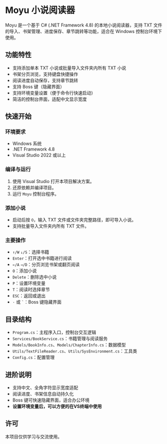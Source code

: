 # Moyu 小说阅读器

Moyu 是一个基于 C# (.NET Framework 4.8) 的本地小说阅读器，支持 TXT 文件的导入、书架管理、进度保存、章节跳转等功能，适合在 Windows 控制台环境下使用。

## 功能特性

- 支持添加单本 TXT 小说或批量导入文件夹内所有 TXT 小说
- 书架分页浏览，支持键盘快捷操作
- 阅读进度自动保存，支持章节跳转
- 支持 Boss 键（隐藏界面）
- 支持环境变量设置（便于命令行快速启动）
- 简洁的控制台界面，适配中文显示宽度

## 快速开始

### 环境要求

- Windows 系统
- .NET Framework 4.8
- Visual Studio 2022 或以上

### 编译与运行

1. 使用 Visual Studio 打开本项目解决方案。
2. 还原依赖并编译项目。
3. 运行 `Moyu` 控制台程序。

### 添加小说

- 启动后按 `O`，输入 TXT 文件或文件夹完整路径，即可导入小说。
- 支持批量导入文件夹内所有 TXT 文件。

### 主要操作

- `↑/W` `↓/S`：选择书籍
- `Enter`：打开选中书籍进行阅读
- `←/A` `→/D`：分页浏览书架或翻页阅读
- `O`：添加小说
- `Delete`：删除选中小说
- `P`：设置环境变量
- `T`：阅读时选择章节
- `ESC`：返回或退出
- `·` 或 `` ` ``：Boss 键隐藏界面

## 目录结构

- `Program.cs`：主程序入口，控制台交互逻辑
- `Services/BookService.cs`：书籍管理与阅读服务
- `Models/BookInfo.cs`、`Models/ChapterInfo.cs`：数据模型
- `Utils/TextFileReader.cs`、`Utils/SysEnvironment.cs`：工具类
- `Config.cs`：配置管理

## 进阶说明

- 支持中文、全角字符显示宽度适配
- 阅读进度、书架信息自动持久化
- Boss 键可快速隐藏界面，适合办公环境
- **设置环境变量后，可以方便的在VS终端中使用**

## 许可

本项目仅供学习与交流使用。